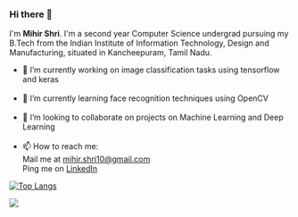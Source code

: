 ### Hi there 👋

I'm **Mihir Shri**. I'm a second year Computer Science undergrad pursuing my B.Tech from the Indian Institute of Information Technology, Design and Manufacturing, situated in Kancheepuram, Tamil Nadu.

- 🔭 I’m currently working on image classification tasks using tensorflow and keras</br></br>
- 🌱 I’m currently learning face recognition techniques using OpenCV</br></br>
- 👯 I’m looking to collaborate on projects on Machine Learning and Deep Learning</br></br>
- 📫 How to reach me: </br>
Mail me at mihir.shri10@gmail.com</br>
Ping me on [LinkedIn](https://www.linkedin.com/in/mihirshri/)

[![Top Langs](https://github-readme-stats.vercel.app/api/top-langs/?username=sujoyyyy&layout=compact)](https://github.com/sujoyyyy?tab=repositories)

![](https://komarev.com/ghpvc/?username=MihirShri&color=green)
